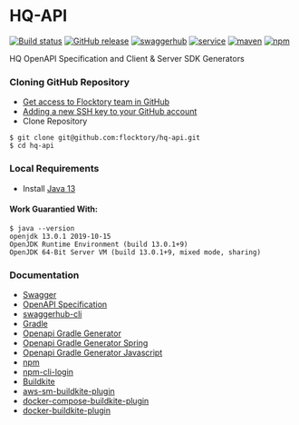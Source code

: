 # HQ-API
[![Build status](https://badge.buildkite.com/0fe799557524156ea9af30ae2c94161708c93fc9ee7f714b89.svg)](https://buildkite.com/flock-build/hq-api)
[![GitHub release](https://img.shields.io/github/v/release/flocktory/hq-api?include_prereleases)](https://github.com/flocktory/hq-api/releases)
[![swaggerhub](https://img.shields.io/badge/spec-swaggerhub-brightgreen)](https://app.swaggerhub.com/apis/flocktory/hq-api)
[![service](https://img.shields.io/badge/service-hq--svc-blue)](https://github.com/flocktory/hq-svc)
[![maven](https://img.shields.io/badge/maven-hq--client-blue)](https://nexus.flocktory.com/nexus/content/groups/public/com/flocktory/api/hq.client/)
[![npm](https://img.shields.io/badge/npm-hq--api-blue)](https://nexus3.flocktory.com/repository/npm-hosted/@flocktory/hq-api)

HQ OpenAPI Specification and Client &amp; Server SDK Generators

### Cloning GitHub Repository
* [Get access to Flocktory team in GitHub](https://github.com/flocktory)
* [Adding a new SSH key to your GitHub account](https://docs.github.com/en/authentication/connecting-to-github-with-ssh/adding-a-new-ssh-key-to-your-github-account)
* Clone Repository
```
$ git clone git@github.com:flocktory/hq-api.git
$ cd hq-api
```
### Local Requirements 
* Install [Java 13](https://stackoverflow.com/questions/52524112/how-do-i-install-java-on-mac-osx-allowing-version-switching#:~:text=Install%20manually%20from%20OpenJDK%20download,expected%20location%20of%20JDK%20installs.)
#### Work Guarantied With:
```
$ java --version
openjdk 13.0.1 2019-10-15
OpenJDK Runtime Environment (build 13.0.1+9)
OpenJDK 64-Bit Server VM (build 13.0.1+9, mixed mode, sharing)
```

### Documentation
* [Swagger](https://swagger.io/)
* [OpenAPI Specification](https://swagger.io/specification/)
* [swaggerhub-cli](https://github.com/SmartBear/swaggerhub-cli)
* [Gradle](https://docs.gradle.org/current/userguide/userguide.html)
* [Openapi Gradle Generator ](https://openapi-generator.tech/docs/plugins/)
* [Openapi Gradle Generator Spring](https://openapi-generator.tech/docs/generators/spring/)
* [Openapi Gradle Generator Javascript](https://openapi-generator.tech/docs/generators/javascript/)
* [npm](https://docs.npmjs.com/cli/v8/commands)
* [npm-cli-login](https://www.npmjs.com/package/npm-cli-login)
* [Buildkite](https://buildkite.com/docs)
* [aws-sm-buildkite-plugin](https://github.com/seek-oss/aws-sm-buildkite-plugin)
* [docker-compose-buildkite-plugin](https://github.com/buildkite-plugins/docker-compose-buildkite-plugin)
* [docker-buildkite-plugin](https://github.com/buildkite-plugins/docker-buildkite-plugin)
